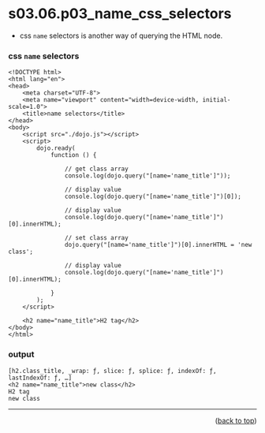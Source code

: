 <a name="topage"></a>

# s03.06.p03_name_css_selectors

* css `name` selectors is another way of querying the HTML node.


### css `name` selectors
```
<!DOCTYPE html>
<html lang="en">
<head>
    <meta charset="UTF-8">
    <meta name="viewport" content="width=device-width, initial-scale=1.0">
    <title>name selectors</title>
</head>
<body>
    <script src="./dojo.js"></script>
    <script>
        dojo.ready(
            function () {

                // get class array
                console.log(dojo.query("[name='name_title']"));

                // display value
                console.log(dojo.query("[name='name_title']")[0]);

                // display value
                console.log(dojo.query("[name='name_title']")[0].innerHTML);

                // set class array
                dojo.query("[name='name_title']")[0].innerHTML = 'new class';

                // display value
                console.log(dojo.query("[name='name_title']")[0].innerHTML);
                
            }
        );
    </script>

    <h2 name="name_title">H2 tag</h2>
</body>
</html>
```

### output
```
[h2.class_title, _wrap: ƒ, slice: ƒ, splice: ƒ, indexOf: ƒ, lastIndexOf: ƒ, …]
<h2 name="name_title">new class</h2>
H2 tag
new class
```

----

<p align="right">(<a href="#topage">back to top</a>)</p>
<br/>
<br/>
